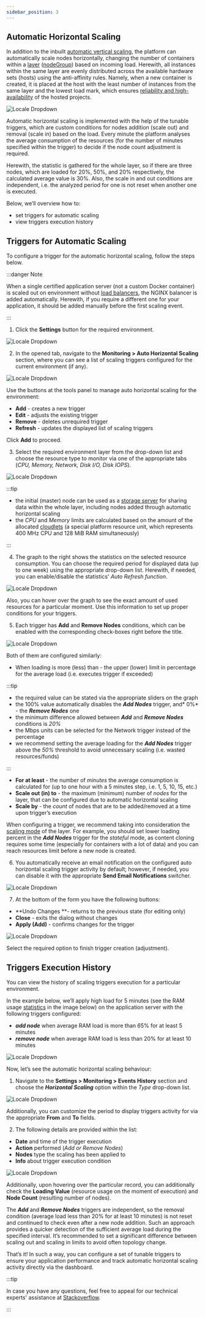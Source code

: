 ```yaml
---
sidebar_position: 3
---
```


## Automatic Horizontal Scaling

In addition to the inbuilt [automatic vertical scaling](https://cloudmydc.com/), the platform can automatically scale nodes horizontally, changing the number of containers within a [layer](https://cloudmydc.com/) ([nodeGroup](https://cloudmydc.com/)) based on incoming load. Herewith, all instances within the same layer are evenly distributed across the available hardware sets (hosts) using the anti-affinity rules. Namely, when a new container is created, it is placed at the host with the least number of instances from the same layer and the lowest load mark, which ensures [reliability and high-availability](https://cloudmydc.com/) of the hosted projects.

<div style={{
    display:'flex',
    justifyContent: 'center',
    margin: '0 0 1rem 0'
}}>

![Locale Dropdown](./img/AutomaticHorizontalScaling/01-containers-anti-affinity.png)

</div>

Automatic horizontal scaling is implemented with the help of the tunable triggers, which are custom conditions for nodes addition (scale out) and removal (scale in) based on the load. Every minute the platform analyses the average consumption of the resources (for the number of minutes specified within the trigger) to decide if the node count adjustment is required.

Herewith, the statistic is gathered for the whole layer, so if there are three nodes, which are loaded for 20%, 50%, and 20% respectively, the calculated average value is 30%. Also, the scale in and out conditions are independent, i.e. the analyzed period for one is not reset when another one is executed.

Below, we’ll overview how to:

- set triggers for automatic scaling
- view triggers execution history

## Triggers for Automatic Scaling

To configure a trigger for the automatic horizontal scaling, follow the steps below.

:::danger Note

When a single certified application server (not a custom Docker container) is scaled out on environment without [load balancers](https://cloudmydc.com/), the NGINX balancer is added automatically. Herewith, if you require a different one for your application, it should be added manually before the first scaling event.

:::

1. Click the **Settings** button for the required environment.

<div style={{
    display:'flex',
    justifyContent: 'center',
    margin: '0 0 1rem 0'
}}>

![Locale Dropdown](./img/AutomaticHorizontalScaling/02-environment-settings-button.png)

</div>

2. In the opened tab, navigate to the **Monitoring > Auto Horizontal Scaling** section, where you can see a list of scaling triggers configured for the current environment (if any).

<div style={{
    display:'flex',
    justifyContent: 'center',
    margin: '0 0 1rem 0'
}}>

![Locale Dropdown](./img/AutomaticHorizontalScaling/03-auto-horizontal-scaling-settings.png)

</div>

Use the buttons at the tools panel to manage auto horizontal scaling for the environment:

- **Add** - creates a new trigger
- **Edit** - adjusts the existing trigger
- **Remove** - deletes unrequired trigger
- **Refresh** - updates the displayed list of scaling triggers

Click **Add** to proceed.

3. Select the required environment layer from the drop-down list and choose the resource type to monitor via one of the appropriate tabs (_CPU, Memory, Network, Disk I/O, Disk IOPS_).

<div style={{
    display:'flex',
    justifyContent: 'center',
    margin: '0 0 1rem 0'
}}>

![Locale Dropdown](./img/AutomaticHorizontalScaling/04-auto-horizontal-scaling-triggers.png)

</div>

:::tip

- the initial (master) node can be used as a [storage server](https://cloudmydc.com/) for sharing data within the whole layer, including nodes added through automatic horizontal scaling
- the _CPU_ and _Memory_ limits are calculated based on the amount of the allocated [cloudlets](https://cloudmydc.com/) (a special platform resource unit, which represents 400 MHz CPU and 128 MiB RAM simultaneously)

:::

4. The graph to the right shows the statistics on the selected resource consumption. You can choose the required period for displayed data (up to one week) using the appropriate drop-down list. Herewith, if needed, you can enable/disable the statistics' _Auto Refresh function_.

<div style={{
    display:'flex',
    justifyContent: 'center',
    margin: '0 0 1rem 0'
}}>

![Locale Dropdown](./img/AutomaticHorizontalScaling/05-scaling-trigger-graphs.png)

</div>

Also, you can hover over the graph to see the exact amount of used resources for a particular moment. Use this information to set up proper conditions for your triggers.

5. Each trigger has **Add** and **Remove Nodes** conditions, which can be enabled with the corresponding check-boxes right before the title.

<div style={{
    display:'flex',
    justifyContent: 'center',
    margin: '0 0 1rem 0'
}}>

![Locale Dropdown](./img/AutomaticHorizontalScaling/06-scaling-trigger-conditions.png)

</div>

Both of them are configured similarly:

- When loading is more (less) than - the upper (lower) limit in percentage for the average load (i.e. executes trigger if exceeded)

:::tip

- the required value can be stated via the appropriate sliders on the graph
- the 100% value automatically disables the **_Add Nodes_** trigger, and* 0%* - the **_Remove Nodes_** one
- the minimum difference allowed between **_Add_** and **_Remove Nodes_** conditions is _20%_
- the Mbps units can be selected for the Network trigger instead of the percentage
- we recommend setting the average loading for the **_Add Nodes_** trigger above the _50%_ threshold to avoid unnecessary scaling (i.e. wasted resources/funds)

:::

- **For at least** - the number of _minutes_ the average consumption is calculated for (up to one hour with a 5 minutes step, i.e. 1, 5, 10, 15, etc.)
- **Scale out (in) to** - the maximum (minimum) number of _nodes_ for the layer, that can be configured due to automatic horizontal scaling
- **Scale by** - the _count_ of nodes that are to be added/removed at a time upon trigger’s execution

When configuring a trigger, we recommend taking into consideration the [scaling mode](https://cloudmydc.com/) of the layer. For example, you should set lower loading percent in the **_Add Nodes_** trigger for the _stateful_ mode, as content cloning requires some time (especially for containers with a lot of data) and you can reach resources limit before a new node is created.

6. You automatically receive an email notification on the configured auto horizontal scaling trigger activity by default; however, if needed, you can disable it with the appropriate **Send Email Notifications** switcher.

<div style={{
    display:'flex',
    justifyContent: 'center',
    margin: '0 0 1rem 0'
}}>

![Locale Dropdown](./img/AutomaticHorizontalScaling/07-scaling-notifications-switcher.png)

</div>

7. At the bottom of the form you have the following buttons:

- **Undo Changes **- returns to the previous state (for editing only)
- **Close** - exits the dialog without changes
- **Apply (Add)** - confirms changes for the trigger

<div style={{
    display:'flex',
    justifyContent: 'center',
    margin: '0 0 1rem 0'
}}>

![Locale Dropdown](./img/AutomaticHorizontalScaling/08-scaling-trigger-buttons.png)

</div>

Select the required option to finish trigger creation (adjustment).

## Triggers Execution History

You can view the history of scaling triggers execution for a particular environment.

In the example below, we’ll apply high load for 5 minutes (see the RAM usage [statistics](https://cloudmydc.com/) in the image below) on the application server with the following triggers configured:

- **_add node_** when average RAM load is more than 65% for at least 5 minutes
- **_remove node_** when average RAM load is less than 20% for at least 10 minutes

<div style={{
    display:'flex',
    justifyContent: 'center',
    margin: '0 0 1rem 0'
}}>

![Locale Dropdown](./img/AutomaticHorizontalScaling/09-node-load-statistics.png)

</div>
Now, let’s see the automatic horizontal scaling behaviour:

1. Navigate to the **Settings > Monitoring > Events History** section and choose the **_Horizontal Scaling_** option within the _Type_ drop-down list.

<div style={{
    display:'flex',
    justifyContent: 'center',
    margin: '0 0 1rem 0'
}}>

![Locale Dropdown](./img/AutomaticHorizontalScaling/10-scaling-triggers-event-history.png)

</div>

Additionally, you can customize the period to display triggers activity for via the appropriate **From** and **To** fields.

2. The following details are provided within the list:

- **Date** and time of the trigger execution
- **Action** performed (_Add or Remove Nodes_)
- **Nodes** type the scaling has been applied to
- **Info** about trigger execution condition

<div style={{
    display:'flex',
    justifyContent: 'center',
    margin: '0 0 1rem 0'
}}>

![Locale Dropdown](./img/AutomaticHorizontalScaling/11-list-scaling-events.png)

</div>

Additionally, upon hovering over the particular record, you can additionally check the **Loading Value** (resource usage on the moment of execution) and **Node Count** (resulting number of nodes).

The **_Add_** and **_Remove Nodes_** triggers are independent, so the removal condition (average load less than 20% for at least 10 minutes) is not reset and continued to check even after a new node addition. Such an approach provides a quicker detection of the sufficient average load during the specified interval. It’s recommended to set a significant difference between scaling out and scaling in limits to avoid often topology change.

That’s it! In such a way, you can configure a set of tunable triggers to ensure your application performance and track automatic horizontal scaling activity directly via the dashboard.

:::tip

In case you have any questions, feel free to appeal for our technical experts' assistance at [Stackoverflow](https://cloudmydc.com/).

:::
